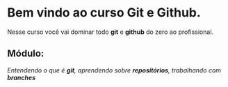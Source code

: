 # Bem vindo ao curso Git e Github.
Nesse curso você vai dominar todo **git** e **github** do zero ao profissional.

## Módulo:
_Entendendo o que é **git**, aprendendo sobre **repositórios**, trabalhando com **branches**_

